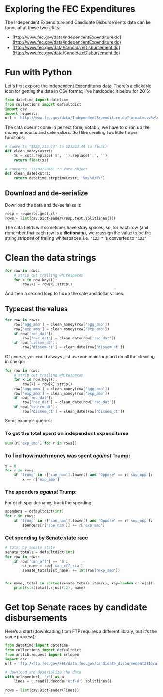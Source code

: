 # Exploring the FEC Expenditures


The Independent Expenditure and Candidate Disbursements data can be found at at these two URLs:

- [http://www.fec.gov/data/IndependentExpenditure.do](http://www.fec.gov/data/IndependentExpenditure.do)
- [http://www.fec.gov/data/CandidateDisbursement.do](http://www.fec.gov/data/CandidateDisbursement.do)


# Fun with Python

Let's first explore the [Independent Expenditures data](http://www.fec.gov/data/CandidateDisbursement.do). There's a clickable icon for getting the data in CSV format; I've hardcoded it below for 2016:

~~~py
from datetime import datetime
from collections import defaultdict
import csv
import requests
url = 'http://www.fec.gov/data/IndependentExpenditure.do?format=csv&election_yr=2016'
~~~


The data doesn't come in perfect form; notably, we have to clean up the money amounts and date values. So I like creating two little helper functions:

~~~py
# converts "$123,233.44" to 123233.44 (a float)
def clean_money(xstr):
    xs = xstr.replace('$', '').replace(',', '')
    return float(xs)

# converts '11/04/2016' to date object
def clean_date(xstr):
    return datetime.strptime(xstr, '%m/%d/%Y')
~~~


## Download and de-serialize

Download the data and de-serialize it:

~~~py
resp = requests.get(url)
rows = list(csv.DictReader(resp.text.splitlines()))
~~~


The data fields will sometimes have stray spaces, so, for each row (and remember that each row is a __dictionary__), we reassign the value to be the string _stripped_ of trailing whitespaces, i.e. `"123 "` is converted to `"123"`:

# Clean the data strings

~~~py
for row in rows:
    # strip out trailing whitespaces
    for k in row.keys():
        row[k] = row[k].strip()
~~~

And then a second loop to fix up the date and dollar values:


## Typecast the values

~~~py
for row in rows:
    row['agg_amo'] = clean_money(row['agg_amo'])
    row['exp_amo'] = clean_money(row['exp_amo'])
    if row['rec_dat']:
        row['rec_dat'] = clean_date(row['rec_dat'])
    if row['dissem_dt']:
        row['dissem_dt'] = clean_date(row['dissem_dt'])
~~~


Of course, you could always just use one main loop and do all the cleaning in one go:

~~~py
for row in rows:
    # strip out trailing whitespaces
    for k in row.keys():
        row[k] = row[k].strip()
    row['agg_amo'] = clean_money(row['agg_amo'])
    row['exp_amo'] = clean_money(row['exp_amo'])
    if row['rec_dat']:
        row['rec_dat'] = clean_date(row['rec_dat'])
    if row['dissem_dt']:
        row['dissem_dt'] = clean_date(row['dissem_dt'])
~~~



Some example queries:


### To get the total spent on independent expenditures

~~~py
sum([r['exp_amo'] for r in rows])
~~~

### To find how much money was spent _against_ Trump:

~~~py
x = 0
for r in rows:
    if 'trump' in r['can_nam'].lower() and 'Oppose' == r['sup_opp']:
        x += r['exp_amo']  
~~~


### The  spenders _against_ Trump:

For each spendername, track the spending:

~~~py
spenders = defaultdict(int)
for r in rows:
    if 'trump' in r['can_nam'].lower() and 'Oppose' == r['sup_opp']:
        spenders[r['spe_nam']] += r['exp_amo']
~~~


### Get spending by Senate state race


~~~py
# total by senate state
senate_totals = defaultdict(int)
for row in rows:
    if row['can_off'] == 'S':
        st_name = row['can_off_sta']
        senate_totals[st_name] += int(row['exp_amo'])


for name, total in sorted(senate_totals.items(), key=lambda o: o[1]):
    print(str(total).rjust(12), name)
~~~




# Get top Senate races by candidate disbursements


Here's a start (downloading from FTP requires a different library, but it's the same process):

~~~py
from datetime import datetime
from collections import defaultdict
from urllib.request import urlopen
import csv
url = 'ftp://ftp.fec.gov/FEC/data.fec.gov/candidate_disbursement2016/all_senate.csv'

# download and deserialize the data
with urlopen(url, 'r') as u:
    lines = u.read().decode('utf-8').splitlines()

rows = list(csv.DictReader(lines))
~~~
